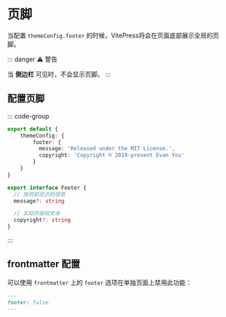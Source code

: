 # 页脚

当配置 `themeConfig.footer` 的时候，VitePress将会在页面底部展示全局的页脚。

::: danger :warning: 警告

当 **侧边栏** 可见时，不会显示页脚。
:::



## 配置页脚

::: code-group

``` typescript
export default {
    themeConfig: {
        footer: {
          message: 'Released under the MIT License.',
          copyright: 'Copyright © 2019-present Evan You'
        }
    }
}
```



``` typescript [类型提示]
export interface Footer {
  // 版权前显示的信息
  message?: string

  // 实际的版权文本
  copyright?: string
}
```

:::



## frontmatter 配置

可以使用 `frontmatter` 上的 `footer` 选项在单独页面上禁用此功能：

``` markdown
---
footer: false
---
```

